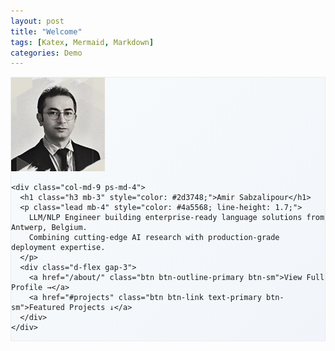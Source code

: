 ```yaml
---
layout: post
title: "Welcome"
tags: [Katex, Mermaid, Markdown]
categories: Demo
---
```

<div class="container mt-4 rounded-3 p-4 shadow-sm" 
     style="background: linear-gradient(135deg, #f8fbfd 0%, #f1f5f9 100%); border: 1px solid #e9ecef;">
  <div class="row align-items-center">
    <div class="col-md-3 text-center mb-4 mb-md-0">
      <img src="/assets/img/amir.jpg" 
           alt="Amir Sabzalipour" 
           class="img-fluid rounded-circle shadow"
           style="width: 150px; height: 150px; object-fit: cover;">
    </div>
    
    <div class="col-md-9 ps-md-4">
      <h1 class="h3 mb-3" style="color: #2d3748;">Amir Sabzalipour</h1>
      <p class="lead mb-4" style="color: #4a5568; line-height: 1.7;">
        LLM/NLP Engineer building enterprise-ready language solutions from Antwerp, Belgium. 
        Combining cutting-edge AI research with production-grade deployment expertise.
      </p>
      <div class="d-flex gap-3">
        <a href="/about/" class="btn btn-outline-primary btn-sm">View Full Profile →</a>
        <a href="#projects" class="btn btn-link text-primary btn-sm">Featured Projects ↓</a>
      </div>
    </div>
  </div>
</div>
